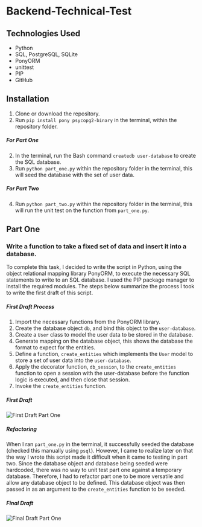 # Backend-Technical-Test

## Technologies Used
* Python
* SQL, PostgreSQL, SQLite
* PonyORM
* unittest
* PIP
* GitHub

## Installation
1. Clone or download the repository.
2. Run `pip install pony psycopg2-binary` in the terminal, within the repository folder.
##### For Part One
2. In the terminal, run the Bash command `createdb user-database` to create the SQL database.
3. Run `python part_one.py` within the repository folder in the terminal, this will seed the database with the set of user data.
##### For Part Two
4. Run `python part_two.py` within the repository folder in the terminal, this will run the unit test on the function from `part_one.py`.

## Part One
### Write a function to take a fixed set of data and insert it into a database.
To complete this task, I decided to write the script in Python, using the object relational mapping library PonyORM, to execute the necessary SQL statements to write to an SQL database. I used the PIP package manager to install the required modules. The steps below summarize the process I took to write the first draft of this script.

##### First Draft Process
1. Import the necessary functions from the PonyORM library.
2. Create the database object `db`, and bind this object to the `user-database`.
3. Create a `User` class to model the user data to be stored in the database.
4. Generate mapping on the database object, this shows the database the format to expect for the entities.
5. Define a function, `create_entities` which implements the `User` model to store a set of user data into the `user-database`.
6. Apply the decorator function, `db_session`, to the `create_entities` function to open a session with the user-database before the function logic is executed, and then close that session.
7. Invoke the `create_entities` function.

##### First Draft
![First Draft Part One](https://i.imgur.com/g5PdQg0.png)

##### Refactoring
When I ran `part_one.py` in the terminal, it successfully seeded the database (checked this manually using `psql`). However, I came to realize later on that the way I wrote this script made it difficult when it came to testing in part two. Since the database object and database being seeded were hardcoded, there was no way to unit test part one against a temporary database. Therefore, I had to refactor part one to be more versatile and allow any database object to be defined. This database object was then passed in as an argument to the `create_entities` function to be seeded.

##### Final Draft
![Final Draft Part One](https://i.imgur.com/vKdO7oF.png)
